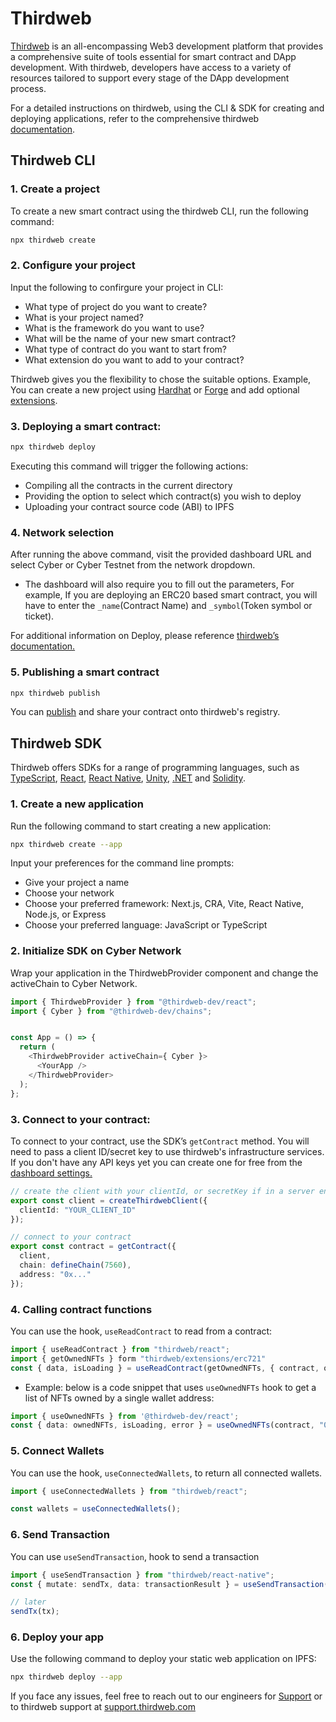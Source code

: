 # Thirdweb

[Thirdweb](https://thirdweb.com/cyber) is an all-encompassing Web3 development platform that provides a comprehensive suite of tools essential for smart contract and DApp development. With thirdweb, developers have access to a variety of resources tailored to support every stage of the DApp development process.

For a detailed instructions on thirdweb, using the CLI & SDK for creating and deploying applications, refer to the comprehensive thirdweb [documentation](https://portal.thirdweb.com/).

## Thirdweb CLI

### 1. Create a project

To create a new smart contract using the thirdweb CLI, run the following command:

````bash
npx thirdweb create
````

### 2. Configure your project

Input the following to confirgure your project in CLI:

- What type of project do you want to create?
- What is your project named?
- What is the framework do you want to use?
- What will be the name of your new smart contract?
- What type of contract do you want to start from?
- What extension do you want to add to your contract?

Thirdweb gives you the flexibility to chose the suitable options. Example, You can create a new project using [Hardhat](/build-on-cyber/hardhat) or [Forge](/build-on-cyber/foundry) and add optional [extensions](https://portal.thirdweb.com/typescript/v5/extensions).

### 3. Deploying a smart contract:

````bash
npx thirdweb deploy
````

Executing this command will trigger the following actions:

- Compiling all the contracts in the current directory
- Providing the option to select which contract(s) you wish to deploy
- Uploading your contract source code (ABI) to IPFS


### 4. Network selection 

After running the above command, visit the provided dashboard URL and select Cyber or Cyber Testnet from the network dropdown.

- The dashboard will also require you to fill out the parameters, For example, If you are deploying an ERC20 based smart contract, you will have to enter the `_name`(Contract Name) and `_symbol`(Token symbol or ticket).

For additional information on Deploy, please reference [thirdweb’s documentation.](https://portal.thirdweb.com/contracts/deploy/overview)

### 5. Publishing a smart contract

````bash
npx thirdweb publish
````

You can [publish](https://portal.thirdweb.com/contracts/publish/overview) and share your contract onto thirdweb's registry.


## Thirdweb SDK

Thirdweb offers SDKs for a range of programming languages, such as [TypeScript](https://portal.thirdweb.com/typescript/v5), [React](https://portal.thirdweb.com/typescript/v5/react), [React Native](https://portal.thirdweb.com/react-native/v0), [Unity](https://portal.thirdweb.com/unity), [.NET](https://portal.thirdweb.com/dotnet) and [Solidity](https://portal.thirdweb.com/contracts/build/overview).

### 1. Create a new application

Run the following command to start creating a new application:

````bash
npx thirdweb create --app
````

Input your preferences for the command line prompts:
- Give your project a name
- Choose your network
- Choose your preferred framework: Next.js, CRA, Vite, React Native, Node.js, or Express
- Choose your preferred language: JavaScript or TypeScript


### 2. Initialize SDK on Cyber Network
Wrap your application in the ThirdwebProvider component and change the activeChain to Cyber Network.

````typescript
import { ThirdwebProvider } from "@thirdweb-dev/react";
import { Cyber } from "@thirdweb-dev/chains";


const App = () => {
  return (
    <ThirdwebProvider activeChain={ Cyber }>
      <YourApp />
    </ThirdwebProvider>
  );
};
````

### 3. Connect to your contract:

To connect to your contract, use the SDK’s `getContract` method. You will need to pass a client ID/secret key to use thirdweb's infrastructure services. If you don't have any API keys yet you can create one for free from the [dashboard settings.](https://thirdweb.com/dashboard)

````typescript
// create the client with your clientId, or secretKey if in a server environment
export const client = createThirdwebClient({ 
  clientId: "YOUR_CLIENT_ID" 
});

// connect to your contract
export const contract = getContract({ 
  client, 
  chain: defineChain(7560), 
  address: "0x..."
});
````
### 4. Calling contract functions

You can use the hook, `useReadContract` to read from a contract:

````typescript
import { useReadContract } from "thirdweb/react";
import { getOwnedNFTs } form "thirdweb/extensions/erc721"
const { data, isLoading } = useReadContract(getOwnedNFTs, { contract, owner: address });
````

- Example: below is a code snippet that uses `useOwnedNFTs` hook to get a list of NFTs owned by a single wallet address:

````typescript
import { useOwnedNFTs } from '@thirdweb-dev/react';
const { data: ownedNFTs, isLoading, error } = useOwnedNFTs(contract, "0x...", { start: 0, count: 100 });

````

### 5. Connect Wallets

You can use the hook, `useConnectedWallets`, to return all connected wallets.

````typescript
import { useConnectedWallets } from "thirdweb/react";

const wallets = useConnectedWallets();
````

### 6. Send Transaction
You can use `useSendTransaction`, hook to send a transaction
````typescript
import { useSendTransaction } from "thirdweb/react-native";
const { mutate: sendTx, data: transactionResult } = useSendTransaction();

// later
sendTx(tx);
````

### 6. Deploy your app

Use the following command to deploy your static web application on IPFS:

````bash
npx thirdweb deploy --app
````

If you face any issues, feel free to reach out to our engineers for [Support](/build-on-cyber/support.md) or to thirdweb support at [support.thirdweb.com](support.thirdweb.com)
